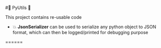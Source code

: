 
#:star2: PyUtils :star2:



This project contains re-usable code

   * :boom: **JsonSerializer** can be used to serialize any python object to JSON format, which can then be logged/printed for debugging purpose
 

======
